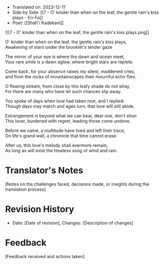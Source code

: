 
- Translated on: 2023-12-11    
- Side by Side: [[7 - O' kinder than when on the leaf, the gentle rain's kiss plays - En-Fa]]  
- Poet:  [[Shafi'i Kadekani]] 


![[7 - O' kinder than when on the leaf, the gentle rain's kiss plays.png]]

O' kinder than when on the leaf, the gentle rain's kiss plays,  
Awakening of stars under the brooklet's tender gaze  

The mirror of your eye is where the dawn and ocean meet,  
Your rare smile is a dawn aglow, where bright stars are replete.  

Come back, for your absence raises my silent, maddened cries,  
and from the rocks of mountainscapes their mournful echo flies.  

O flowing stream, from close by this leafy shade do not stray,  
For there are many who have let such chances slip away.  

You spoke of days when love had taken root, and I replied:  
Though days may march and ages turn, that love will still abide.  

Estrangement is beyond what we can bear, dear one, don't shun  
This lover, burdened with regret, leading those come undone.  

Before we came, a multitude have lived and left their trace,  
On life's grand wall, a chronicle that time cannot erase.  

After us, this love's melody shall evermore remain,  
As long as will exist the timeless song of wind and rain.  

# Translator's Notes
[Notes on the challenges faced, decisions made, or insights during the translation process]

# Revision History
- Date: [Date of revision], Changes: [Description of changes]

# Feedback
[Feedback received and actions taken]

